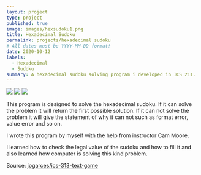 ```yaml
---
layout: project
type: project
published: true
image: images/hexsudoku1.png
title: Hexadecimal Sudoku
permalink: projects/hexadecimal sudoku
# All dates must be YYYY-MM-DD format!
date: 2020-10-12
labels:
  - Hexadecimal
  - Sudoku
summary: A hexadecimal sudoku solving program i developed in ICS 211.
---
```


<img class="ui image" src="{{ site.baseurl }}/images/hexsudoku2.png">
<img class="ui image" src="{{ site.baseurl }}/images/hexsudoku3.png">
<img class="ui image" src="{{ site.baseurl }}/images/hexsudoku4.png">

This program is designed to solve the hexadecimal sudoku. If it can solve the problem it will return the first possible solution. If it can not solve the problem it will give the statement of why it can not such as format error, value error and so on.

I wrote this program by myself with the help from instructor Cam Moore.

I learned how to check the legal value of the sudoku and how to fill it and also learned how computer is solving this kind problem.


Source: <a href="https://github.com/jogarces/ics-313-text-game"><i class="large github icon "></i>jogarces/ics-313-text-game</a>

